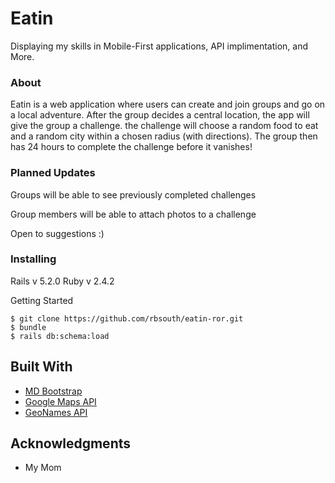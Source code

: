 # Eatin

Displaying my skills in Mobile-First applications, API implimentation, and More.

### About

Eatin is a web application where users can create and join groups and go on a local adventure. After the group decides a central location, the app will give the group a challenge. the challenge will choose a random food to eat and a random city within a chosen radius (with directions). The group then has 24 hours to complete the challenge before it vanishes!

### Planned Updates

Groups will be able to see previously completed challenges

Group members will be able to attach photos to a challenge

Open to suggestions :)

### Installing

Rails v 5.2.0
Ruby v 2.4.2

Getting Started
```
$ git clone https://github.com/rbsouth/eatin-ror.git
$ bundle
$ rails db:schema:load
```

## Built With

* [MD Bootstrap](https://fezvrasta.github.io/bootstrap-material-design/)
* [Google Maps API](https://developers.google.com/maps/)
* [GeoNames API](http://www.geonames.org/export/web-services.html)

## Acknowledgments

* My Mom